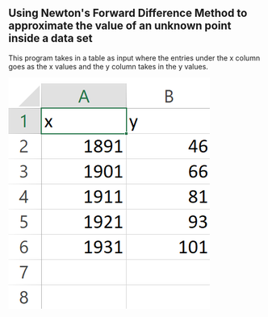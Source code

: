## Using Newton's Forward Difference Method to approximate the value of an unknown point inside a data set

This program takes in a table as input where the entries under the x column goes as the x values and the y column takes in the y values.

![](https://raw.githubusercontent.com/AppliedMathematicsProgrammingSociety/amps/main/numerical%20methods/Newton%20Forward%20Difference/media/in_table.png)
